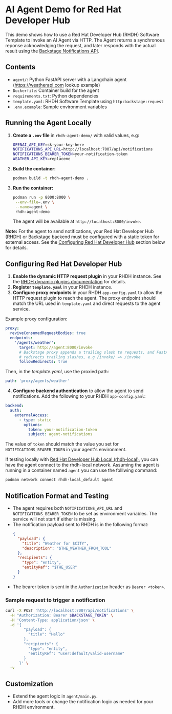 # AI Agent Demo for Red Hat Developer Hub

This demo shows how to use a Red Hat Developer Hub (RHDH) Software Template to invoke an AI Agent via HTTP. The Agent returns a synchronous reponse acknowledging the request, and later responds with the actual result using the [Backstage Notifications API](https://backstage.io/docs/notifications/).

## Contents
- `agent/`: Python FastAPI server with a Langchain agent (https://weatherapi.com lookup example)
- `Dockerfile`: Container build for the agent
- `requirements.txt`: Python dependencies
- `template.yaml`: RHDH Software Template using `http:backstage:request`
- `.env.example`: Sample environment variables

## Running the Agent Locally

1. **Create a `.env` file** in `rhdh-agent-demo/` with valid values, e.g:
   ```sh
   OPENAI_API_KEY=sk-your-key-here
   NOTIFICATIONS_API_URL=http://localhost:7007/api/notifications
   NOTIFICATIONS_BEARER_TOKEN=your-notification-token
   WEATHER_API_KEY=replaceme
   ```
2. **Build the container:**
   ```sh
   podman build -t rhdh-agent-demo .
   ```
3. **Run the container:**
   ```sh
   podman run -p 8000:8000 \
    --env-file=.env \
    --name=agent \
    rhdh-agent-demo
   ```
   The agent will be available at `http://localhost:8000/invoke`.

**Note:**
For the agent to send notifications, your Red Hat Developer Hub (RHDH) or Backstage backend must be configured with a static token for external access. See the [Configuring Red Hat Developer Hub](#configuring-red-hat-developer-hub) section below for details.

## Configuring Red Hat Developer Hub

1. **Enable the dynamic HTTP request plugin** in your RHDH instance. See the [RHDH dynamic plugins documentation](https://docs.redhat.com/en/documentation/red_hat_developer_hub/1.6/html/dynamic_plugins_reference/con-preinstalled-dynamic-plugins#red-hat-supported-plugins) for details.
2. **Register `template.yaml`** in your RHDH instance.
3. **Configure proxy endpoints** in your RHDH `app-config.yaml` to allow the HTTP request plugin to reach the agent. The proxy endpoint should match the URL used in `template.yaml` and direct requests to the agent service.

Example proxy configuration:
```yaml
proxy:
  reviveConsumedRequestBodies: true
  endpoints:
    '/agents/weather':
      target: http://agent:8000/invoke
      # Backstage proxy appends a trailing slash to requests, and FastAPI
      # redirects trailing slashes, e.g /invoke/ => /invoke
      followRedirects: true
```
Then, in the _template.yaml_, use the proxied path:
```yaml
path: 'proxy/agents/weather'
```

4. **Configure backend authentication** to allow the agent to send notifications. Add the following to your RHDH `app-config.yaml`:
```yaml
backend:
  auth:
    externalAccess:
      - type: static
        options:
          token: your-notification-token
          subject: agent-notifications
```
The value of `token` should match the value you set for `NOTIFICATIONS_BEARER_TOKEN` in your agent's environment.

If testing locally with [Red Hat Developer Hub Local (rhdh-local)](https://github.com/redhat-developer/rhdh-local), you can have
the agent connect to the rhdh-local network. Assuming the agent is running in a
container named `agent` you can use the folllwing command:

```bash
podman network connect rhdh-local_default agent 
```

## Notification Format and Testing

- The agent requires both `NOTIFICATIONS_API_URL` and `NOTIFICATIONS_BEARER_TOKEN` to be set as environment variables. The service will not start if either is missing.
- The notification payload sent to RHDH is in the following format:
  ```json
  {
    "payload": {
      "title": "Weather for $CITY",
      "description": "$THE_WEATHER_FROM_TOOL"
    },
    "recipients": {
      "type": "entity",
      "entityRef": "$THE_USER"
    }
  }
  ```
- The bearer token is sent in the `Authorization` header as `Bearer <token>`.

### Sample request to trigger a notification
```sh
curl -X POST 'http://localhost:7007/api/notifications' \
  -H "Authorization: Bearer $BACKSTAGE_TOKEN" \
  -H 'Content-Type: application/json' \
  -d '{
        "payload": {
          "title": "Hello"
        },
        "recipients": {
          "type": "entity",
          "entityRef": "user:default/valid-username"
        }
      }' \
  -v
```

## Customization
- Extend the agent logic in `agent/main.py`.
- Add more tools or change the notification logic as needed for your RHDH environment. 